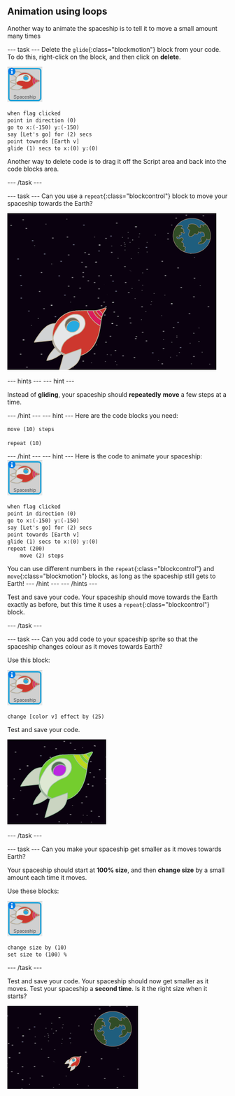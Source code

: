## Animation using loops

Another way to animate the spaceship is to tell it to move a small amount many times

--- task ---
Delete the `glide`{:class="blockmotion"} block from your code. To do this, right-click on the block, and then click on **delete**.

![Spaceship sprite](images/sprite-spaceship.png)

```blocks
when flag clicked
point in direction (0)
go to x:(-150) y:(-150)
say [Let's go] for (2) secs
point towards [Earth v]
glide (1) secs to x:(0) y:(0)
```

Another way to delete code is to drag it off the Script area and back into the code blocks area.

--- /task ---

--- task ---
Can you use a `repeat`{:class="blockcontrol"} block to move your spaceship towards the Earth?

![Testing a spaceship animation](images/space-animate-stage.png)

--- hints ---
--- hint ---

Instead of __gliding__, your spaceship should __repeatedly__ __move__ a few steps at a time.

--- /hint ---
--- hint ---
Here are the code blocks you need:

```blocks
move (10) steps

repeat (10)
```

--- /hint ---
--- hint ---
Here is the code to animate your spaceship:
![Spaceship sprite](images/sprite-spaceship.png)
```blocks
when flag clicked
point in direction (0)
go to x:(-150) y:(-150)
say [Let's go] for (2) secs
point towards [Earth v]
glide (1) secs to x:(0) y:(0)
repeat (200)
    move (2) steps
```
You can use different numbers in the `repeat`{:class="blockcontrol"} and `move`{:class="blockmotion"} blocks, as long as the spaceship still gets to Earth!
--- /hint ---
--- /hints ---

Test and save your code. Your spaceship should move towards the Earth exactly as before, but this time it uses a `repeat`{:class="blockcontrol"} block.

--- /task ---

--- task ---
Can you add code to your spaceship sprite so that the spaceship changes colour as it moves towards Earth?

Use this block:

![Spaceship sprite](images/sprite-spaceship.png)
```blocks
change [color v] effect by (25)
```

Test and save your code.

![Testing a colour-changing spaceship](images/space-colour-test.png)

--- /task ---

--- task ---
Can you make your spaceship get smaller as it moves towards Earth?

Your spaceship should start at __100% size__, and then __change size__ by a small amount each time it moves.

Use these blocks:

![Spaceship sprite](images/sprite-spaceship.png)
```blocks
change size by (10)
set size to (100) %
```
--- /task ---

Test and save your code. Your spaceship should now get smaller as it moves. Test your spaceship a __second time__. Is it the right size when it starts?

![Testing a shrinking spaceship](images/space-size-test.png)
